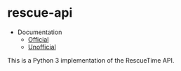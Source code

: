 # rescue-api

* Documentation
  * [Official][0]
  * [Unofficial][1]

[0]: https://www.rescuetime.com/anapi/setup/documentation
[1]: https://man.sr.ht/~mjorgensen/rescuetime-api-docs/

This is a Python 3 implementation of the RescueTime API.